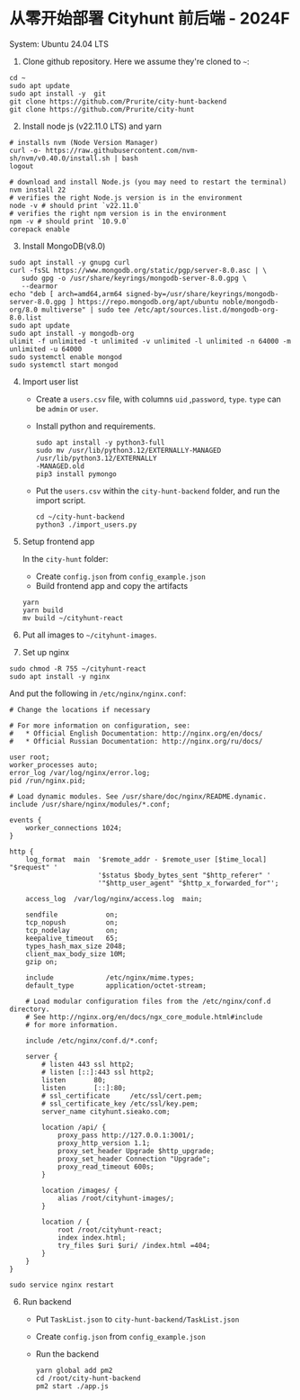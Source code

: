 # 从零开始部署 Cityhunt 前后端 - 2024F

System: Ubuntu 24.04 LTS

1. Clone github repository. Here we assume they're cloned to `~`:

```
cd ~
sudo apt update
sudo apt install -y  git
git clone https://github.com/Prurite/city-hunt-backend
git clone https://github.com/Prurite/city-hunt
```

2. Install node js (v22.11.0 LTS) and yarn

```
# installs nvm (Node Version Manager)
curl -o- https://raw.githubusercontent.com/nvm-sh/nvm/v0.40.0/install.sh | bash
logout
```

```
# download and install Node.js (you may need to restart the terminal)
nvm install 22
# verifies the right Node.js version is in the environment
node -v # should print `v22.11.0`
# verifies the right npm version is in the environment
npm -v # should print `10.9.0`
corepack enable
```

3. Install MongoDB(v8.0)

```
sudo apt install -y gnupg curl
curl -fsSL https://www.mongodb.org/static/pgp/server-8.0.asc | \
   sudo gpg -o /usr/share/keyrings/mongodb-server-8.0.gpg \
   --dearmor
echo "deb [ arch=amd64,arm64 signed-by=/usr/share/keyrings/mongodb-server-8.0.gpg ] https://repo.mongodb.org/apt/ubuntu noble/mongodb-org/8.0 multiverse" | sudo tee /etc/apt/sources.list.d/mongodb-org-8.0.list
sudo apt update
sudo apt install -y mongodb-org
ulimit -f unlimited -t unlimited -v unlimited -l unlimited -n 64000 -m unlimited -u 64000
sudo systemctl enable mongod
sudo systemctl start mongod
```

4. Import user list

   - Create a `users.csv` file, with columns `uid` ,`password`, `type`. `type` can be `admin` or `user`.

   - Install python and requirements.

     ```
     sudo apt install -y python3-full
     sudo mv /usr/lib/python3.12/EXTERNALLY-MANAGED /usr/lib/python3.12/EXTERNALLY
     -MANAGED.old
     pip3 install pymongo
     ```

   - Put the `users.csv` within the `city-hunt-backend` folder, and run the import script.

     ```
     cd ~/city-hunt-backend
     python3 ./import_users.py
     ```

5. Setup frontend app

   In the `city-hunt` folder:

   - Create `config.json` from `config_example.json`
   - Build frontend app and copy the artifacts

   ```
   yarn
   yarn build
   mv build ~/cityhunt-react
   ```

6. Put all images to `~/cityhunt-images`.
7. Set up nginx

```
sudo chmod -R 755 ~/cityhunt-react
sudo apt install -y nginx
```

And put the following in `/etc/nginx/nginx.conf`:

```
# Change the locations if necessary

# For more information on configuration, see:
#   * Official English Documentation: http://nginx.org/en/docs/
#   * Official Russian Documentation: http://nginx.org/ru/docs/

user root;
worker_processes auto;
error_log /var/log/nginx/error.log;
pid /run/nginx.pid;

# Load dynamic modules. See /usr/share/doc/nginx/README.dynamic.
include /usr/share/nginx/modules/*.conf;

events {
    worker_connections 1024;
}

http {
    log_format  main  '$remote_addr - $remote_user [$time_local] "$request" '
                      '$status $body_bytes_sent "$http_referer" '
                      '"$http_user_agent" "$http_x_forwarded_for"';

    access_log  /var/log/nginx/access.log  main;

    sendfile            on;
    tcp_nopush          on;
    tcp_nodelay         on;
    keepalive_timeout   65;
    types_hash_max_size 2048;
    client_max_body_size 10M;
    gzip on;

    include             /etc/nginx/mime.types;
    default_type        application/octet-stream;

    # Load modular configuration files from the /etc/nginx/conf.d directory.
    # See http://nginx.org/en/docs/ngx_core_module.html#include
    # for more information.

    include /etc/nginx/conf.d/*.conf;

    server {
        # listen 443 ssl http2;
        # listen [::]:443 ssl http2;
        listen       80;
        listen       [::]:80;
        # ssl_certificate     /etc/ssl/cert.pem;
        # ssl_certificate_key /etc/ssl/key.pem;
        server_name cityhunt.sieako.com;

        location /api/ {
            proxy_pass http://127.0.0.1:3001/;
            proxy_http_version 1.1;
            proxy_set_header Upgrade $http_upgrade;
            proxy_set_header Connection "Upgrade";
            proxy_read_timeout 600s;
        }
        
        location /images/ {
            alias /root/cityhunt-images/;
        }

        location / {
            root /root/cityhunt-react;
            index index.html;
            try_files $uri $uri/ /index.html =404;
        }
    }
}
```

```
sudo service nginx restart
```

6. Run backend

   - Put `TaskList.json` to `city-hunt-backend/TaskList.json`

   - Create `config.json` from `config_example.json`

   - Run the backend

     ```
     yarn global add pm2
     cd /root/city-hunt-backend
     pm2 start ./app.js
     ```

